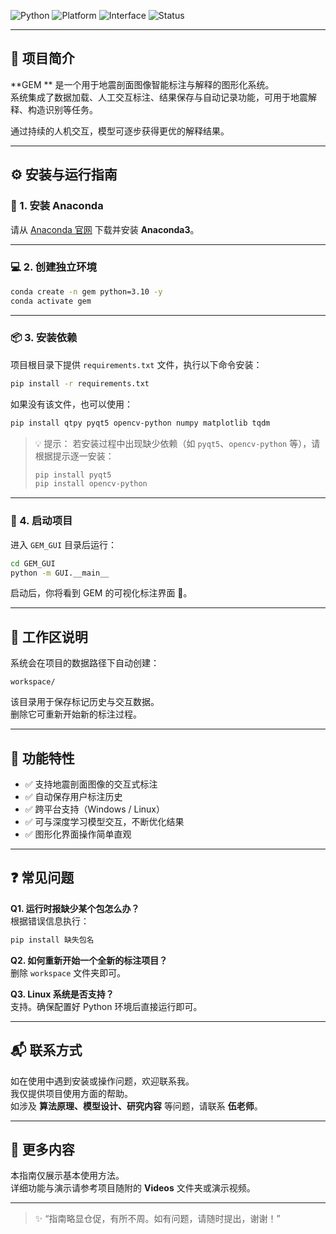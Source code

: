 

![Python](https://img.shields.io/badge/Python-3.10+-blue.svg)
![Platform](https://img.shields.io/badge/Platform-Windows%20%7C%20Linux-green.svg)
![Interface](https://img.shields.io/badge/UI-PyQt5-orange.svg)
![Status](https://img.shields.io/badge/Version-Beta-lightgrey.svg)

---

## 📖 项目简介

**GEM ** 是一个用于地震剖面图像智能标注与解释的图形化系统。  
系统集成了数据加载、人工交互标注、结果保存与自动记录功能，可用于地震解释、构造识别等任务。

通过持续的人机交互，模型可逐步获得更优的解释结果。  


---

## ⚙️ 安装与运行指南

### 🧩 1. 安装 Anaconda
请从 [Anaconda 官网](https://www.anaconda.com/) 下载并安装 **Anaconda3**。

---

### 💻 2. 创建独立环境
```bash
conda create -n gem python=3.10 -y
conda activate gem
```

---

### 📦 3. 安装依赖
项目根目录下提供 `requirements.txt` 文件，执行以下命令安装：
```bash
pip install -r requirements.txt
```

如果没有该文件，也可以使用：
```bash
pip install qtpy pyqt5 opencv-python numpy matplotlib tqdm
```

> 💡 提示：
> 若安装过程中出现缺少依赖（如 `pyqt5`、`opencv-python` 等），请根据提示逐一安装：
> ```bash
> pip install pyqt5
> pip install opencv-python
> ```

---

### 🚀 4. 启动项目
进入 `GEM_GUI` 目录后运行：
```bash
cd GEM_GUI
python -m GUI.__main__
```

启动后，你将看到 GEM 的可视化标注界面 🎨。

---

## 💾 工作区说明

系统会在项目的数据路径下自动创建：
```
workspace/
```
该目录用于保存标记历史与交互数据。  
删除它可重新开始新的标注过程。

---

## 🧠 功能特性

- ✅ 支持地震剖面图像的交互式标注  
- ✅ 自动保存用户标注历史  
- ✅ 跨平台支持（Windows / Linux）  
- ✅ 可与深度学习模型交互，不断优化结果  
- ✅ 图形化界面操作简单直观  

---

## ❓ 常见问题

**Q1. 运行时报缺少某个包怎么办？**  
根据错误信息执行：
```bash
pip install 缺失包名
```

**Q2. 如何重新开始一个全新的标注项目？**  
删除 `workspace` 文件夹即可。

**Q3. Linux 系统是否支持？**  
支持。确保配置好 Python 环境后直接运行即可。

---

## 📬 联系方式

如在使用中遇到安装或操作问题，欢迎联系我。  
我仅提供项目使用方面的帮助。  
如涉及 **算法原理、模型设计、研究内容** 等问题，请联系 **伍老师**。

---

## 🎥 更多内容

本指南仅展示基本使用方法。  
详细功能与演示请参考项目随附的 **Videos** 文件夹或演示视频。

---

> ✨ “指南略显仓促，有所不周。如有问题，请随时提出，谢谢！”
